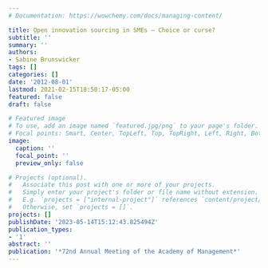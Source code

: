 ```yaml
---
# Documentation: https://wowchemy.com/docs/managing-content/

title: Open innovation sourcing in SMEs – Choice or curse?
subtitle: ''
summary: ''
authors:
- Sabine Brunswicker
tags: []
categories: []
date: '2012-08-01'
lastmod: 2021-02-15T18:58:17-05:00
featured: false
draft: false

# Featured image
# To use, add an image named `featured.jpg/png` to your page's folder.
# Focal points: Smart, Center, TopLeft, Top, TopRight, Left, Right, BottomLeft, Bottom, BottomRight.
image:
  caption: ''
  focal_point: ''
  preview_only: false

# Projects (optional).
#   Associate this post with one or more of your projects.
#   Simply enter your project's folder or file name without extension.
#   E.g. `projects = ["internal-project"]` references `content/project/deep-learning/index.md`.
#   Otherwise, set `projects = []`.
projects: []
publishDate: '2023-05-14T15:12:43.825494Z'
publication_types:
- '1'
abstract: ''
publication: '*72nd Annual Meeting of the Academy of Management*'
---
```


